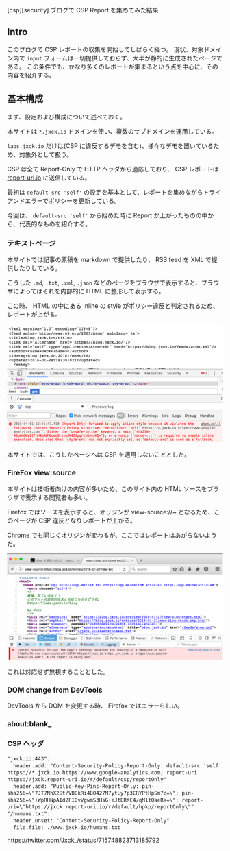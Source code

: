 [csp][security] ブログで CSP Report を集めてみた結果

## Intro

このブログで CSP レポートの収集を開始してしばらく経つ。
現状、対象ドメイン内で `input` フォームは一切提供しておらず、大半が静的に生成されたページである。
この条件でも、かなり多くのレポートが集まるという点を中心に、その内容を紹介する。


## 基本構成

まず、設定および構成について述べておく。

本サイトは `*.jxck.io` ドメインを使い、複数のサブドメインを運用している。

`labs.jxck.io` だけは(CSP に違反するデモを含む)、様々なデモを置いているため、対象外として扱う。

CSP は全て Report-Only で HTTP ヘッダから適応しており、 CSP レポートは [report-uri.io](https://report-uri.io) に送信している。

最初は `default-src 'self'` の設定を基本として、レポートを集めながらトライアンドエラーでポリシーを更新している。


今回は、 `default-src 'self'` から始めた時に Report が上がったものの中から、代表的なものを紹介する。



### テキストページ

本サイトでは記事の原稿を markdown で提供したり、 RSS feed を XML で提供したりしている。

こうした `.md`, `.txt`, `.xml`, `.json` などのページをブラウザで表示すると、ブラウザによってはそれを内部的に HTML に整形して表示する。

この時、 HTML の中にある inline の style がポリシー違反と判定されるため、レポートが上がる。

![inline style violation for RSS feed in chrome](inline-style-violation.png "chrome add inline style for display rss feed which violates CSP Policy")


本サイトでは、こうしたページへは CSP を適用しないこととした。


### FireFox view:source

本サイトは技術者向けの内容が多いため、このサイト内の HTML ソースをブラウザで表示する閲覧者も多い。

Firefox ではソースを表示すると、オリジンが view-source://~ となるため、このページが CSP 違反となりレポートが上がる。

Chrome でも同じくオリジンが変わるが、ここではレポートはあがらないようだ。

![view source in firefox](firefox-view-source.png "view-source:// violates csp policy in firefox")


これは対応せず無視することとした。


### DOM change from DevTools

DevTools から DOM を変更する時、 Firefox ではエラーらしい。



### about:blank_




### CSP ヘッダ


```
"jxck.io:443":
  header.add: "Content-Security-Policy-Report-Only: default-src 'self' https://*.jxck.io https://www.google-analytics.com; report-uri https://jxck.report-uri.io/r/default/csp/reportOnly"
  header.add: "Public-Key-Pins-Report-Only: pin-sha256=\"7JT7NhX2St/VBBkRi4BO427M7ytLy7p3CRYPtHpSm7c=\"; pin-sha256=\"+WpRHNpAId2FIOvVgwmS3HsG+eJtERKC4/qM1tQaeRk=\"; report-uri=\"https://jxck.report-uri.io/r/default/hpkp/reportOnly\""
"/humans.txt":
  header.unset: "Content-Security-Policy-Report-Only"
  file.file: ./www.jxck.io/humans.txt
```



https://twitter.com/Jxck_/status/715748823713185792






##
